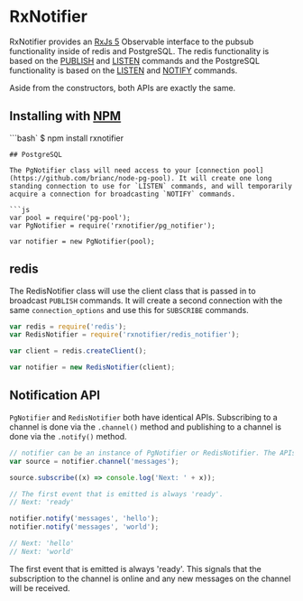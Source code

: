 RxNotifier
==========

RxNotifier provides an [RxJs 5](https://github.com/ReactiveX/rxjs) Observable interface to the pubsub functionality inside of redis and PostgreSQL. The redis functionality is based on the [PUBLISH](https://redis.io/commands/publish) and [LISTEN](https://redis.io/commands/publish) commands and the PostgreSQL functionality is based on the [LISTEN](https://www.postgresql.org/docs/9.1/static/sql-listen.html) and [NOTIFY](https://www.postgresql.org/docs/9.1/static/sql-notify.html) commands.

Aside from the constructors, both APIs are exactly the same.

## Installing with [NPM](https://www.npmjs.com/)

```bash`
$ npm install rxnotifier
```
## PostgreSQL

The PgNotifier class will need access to your [connection pool](https://github.com/brianc/node-pg-pool). It will create one long standing connection to use for `LISTEN` commands, and will temporarily acquire a connection for broadcasting `NOTIFY` commands.

```js
var pool = require('pg-pool');
var PgNotifier = require('rxnotifier/pg_notifier');

var notifier = new PgNotifier(pool);
```

## redis

The RedisNotifier class will use the client class that is passed in to broadcast `PUBLISH` commands. It will create a second connection with the same `connection_options` and use this for `SUBSCRIBE` commands.

```js
var redis = require('redis');
var RedisNotifier = require('rxnotifier/redis_notifier');

var client = redis.createClient();

var notifier = new RedisNotifier(client);
```

## Notification API

`PgNotifier` and `RedisNotifier` both have identical APIs. Subscribing to a channel is done via the `.channel()` method and publishing to a channel is done via the `.notify()` method.


```js
// notifier can be an instance of PgNotifier or RedisNotifier. The APIs are the same
var source = notifier.channel('messages');

source.subscribe((x) => console.log('Next: ' + x));

// The first event that is emitted is always 'ready'.
// Next: 'ready'

notifier.notify('messages', 'hello');
notifier.notify('messages', 'world');

// Next: 'hello'
// Next: 'world'
```

The first event that is emitted is always 'ready'. This signals that the subscription to the channel is online and any new messages on the channel will be received.
